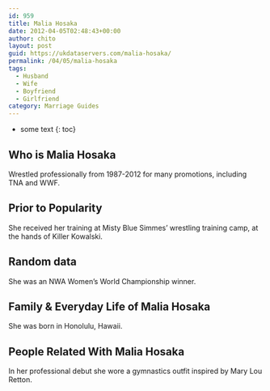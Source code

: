 ```yaml
---
id: 959
title: Malia Hosaka
date: 2012-04-05T02:48:43+00:00
author: chito
layout: post
guid: https://ukdataservers.com/malia-hosaka/
permalink: /04/05/malia-hosaka
tags:
  - Husband
  - Wife
  - Boyfriend
  - Girlfriend
category: Marriage Guides
---
```


* some text
{: toc}
          
          
## Who is  Malia Hosaka
                  
                  
                  
Wrestled professionally from 1987-2012 for many promotions, including TNA and WWF.
                  
                
                
                
## Prior to Popularity 
                  
                  
                  
She received her training at Misty Blue Simmes&#8217; wrestling training camp, at the hands of Killer Kowalski.
                  
                
                
                
## Random data 
                  
                  
                  
She was an NWA Women&#8217;s World Championship winner.
                  
                
                
                
## Family & Everyday Life of Malia Hosaka
                  
                  
                  
She was born in Honolulu, Hawaii.
                  
                
                
                
## People Related With  Malia Hosaka
                  
                  
                  
In her professional debut she wore a gymnastics outfit inspired by Mary Lou Retton.
                  
                
              
            
          
          
          
    
    
  
